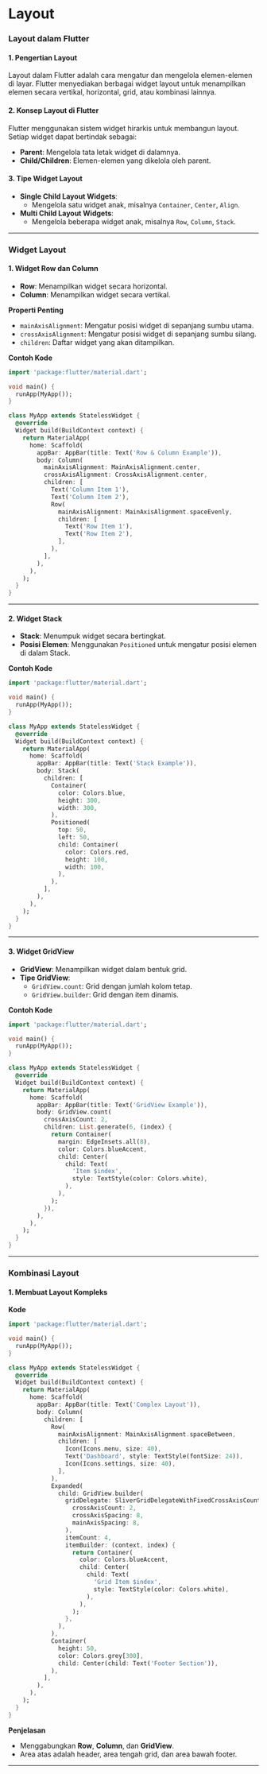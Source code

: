 # Layout



### **Layout dalam Flutter**

#### **1. Pengertian Layout**

Layout dalam Flutter adalah cara mengatur dan mengelola elemen-elemen di layar. Flutter menyediakan berbagai widget layout untuk menampilkan elemen secara vertikal, horizontal, grid, atau kombinasi lainnya.

#### **2. Konsep Layout di Flutter**

Flutter menggunakan sistem widget hirarkis untuk membangun layout. Setiap widget dapat bertindak sebagai:

* **Parent**: Mengelola tata letak widget di dalamnya.
* **Child/Children**: Elemen-elemen yang dikelola oleh parent.

#### **3. Tipe Widget Layout**

* **Single Child Layout Widgets**:
  * Mengelola satu widget anak, misalnya `Container`, `Center`, `Align`.
* **Multi Child Layout Widgets**:
  * Mengelola beberapa widget anak, misalnya `Row`, `Column`, `Stack`.

***

### **Widget Layout**

#### **1. Widget Row dan Column**

* **Row**: Menampilkan widget secara horizontal.
* **Column**: Menampilkan widget secara vertikal.

**Properti Penting**

* `mainAxisAlignment`: Mengatur posisi widget di sepanjang sumbu utama.
* `crossAxisAlignment`: Mengatur posisi widget di sepanjang sumbu silang.
* `children`: Daftar widget yang akan ditampilkan.

**Contoh Kode**

```dart
import 'package:flutter/material.dart';

void main() {
  runApp(MyApp());
}

class MyApp extends StatelessWidget {
  @override
  Widget build(BuildContext context) {
    return MaterialApp(
      home: Scaffold(
        appBar: AppBar(title: Text('Row & Column Example')),
        body: Column(
          mainAxisAlignment: MainAxisAlignment.center,
          crossAxisAlignment: CrossAxisAlignment.center,
          children: [
            Text('Column Item 1'),
            Text('Column Item 2'),
            Row(
              mainAxisAlignment: MainAxisAlignment.spaceEvenly,
              children: [
                Text('Row Item 1'),
                Text('Row Item 2'),
              ],
            ),
          ],
        ),
      ),
    );
  }
}
```

***

#### **2. Widget Stack**

* **Stack**: Menumpuk widget secara bertingkat.
* **Posisi Elemen**: Menggunakan `Positioned` untuk mengatur posisi elemen di dalam Stack.

**Contoh Kode**

```dart
import 'package:flutter/material.dart';

void main() {
  runApp(MyApp());
}

class MyApp extends StatelessWidget {
  @override
  Widget build(BuildContext context) {
    return MaterialApp(
      home: Scaffold(
        appBar: AppBar(title: Text('Stack Example')),
        body: Stack(
          children: [
            Container(
              color: Colors.blue,
              height: 300,
              width: 300,
            ),
            Positioned(
              top: 50,
              left: 50,
              child: Container(
                color: Colors.red,
                height: 100,
                width: 100,
              ),
            ),
          ],
        ),
      ),
    );
  }
}
```

***

#### **3. Widget GridView**

* **GridView**: Menampilkan widget dalam bentuk grid.
* **Tipe GridView**:
  * `GridView.count`: Grid dengan jumlah kolom tetap.
  * `GridView.builder`: Grid dengan item dinamis.

**Contoh Kode**

```dart
import 'package:flutter/material.dart';

void main() {
  runApp(MyApp());
}

class MyApp extends StatelessWidget {
  @override
  Widget build(BuildContext context) {
    return MaterialApp(
      home: Scaffold(
        appBar: AppBar(title: Text('GridView Example')),
        body: GridView.count(
          crossAxisCount: 2,
          children: List.generate(6, (index) {
            return Container(
              margin: EdgeInsets.all(8),
              color: Colors.blueAccent,
              child: Center(
                child: Text(
                  'Item $index',
                  style: TextStyle(color: Colors.white),
                ),
              ),
            );
          }),
        ),
      ),
    );
  }
}
```

***

### **Kombinasi Layout**

#### **1. Membuat Layout Kompleks**

**Kode**

```dart
import 'package:flutter/material.dart';

void main() {
  runApp(MyApp());
}

class MyApp extends StatelessWidget {
  @override
  Widget build(BuildContext context) {
    return MaterialApp(
      home: Scaffold(
        appBar: AppBar(title: Text('Complex Layout')),
        body: Column(
          children: [
            Row(
              mainAxisAlignment: MainAxisAlignment.spaceBetween,
              children: [
                Icon(Icons.menu, size: 40),
                Text('Dashboard', style: TextStyle(fontSize: 24)),
                Icon(Icons.settings, size: 40),
              ],
            ),
            Expanded(
              child: GridView.builder(
                gridDelegate: SliverGridDelegateWithFixedCrossAxisCount(
                  crossAxisCount: 2,
                  crossAxisSpacing: 8,
                  mainAxisSpacing: 8,
                ),
                itemCount: 4,
                itemBuilder: (context, index) {
                  return Container(
                    color: Colors.blueAccent,
                    child: Center(
                      child: Text(
                        'Grid Item $index',
                        style: TextStyle(color: Colors.white),
                      ),
                    ),
                  );
                },
              ),
            ),
            Container(
              height: 50,
              color: Colors.grey[300],
              child: Center(child: Text('Footer Section')),
            ),
          ],
        ),
      ),
    );
  }
}
```

**Penjelasan**

* Menggabungkan **Row**, **Column**, dan **GridView**.
* Area atas adalah header, area tengah grid, dan area bawah footer.

***
